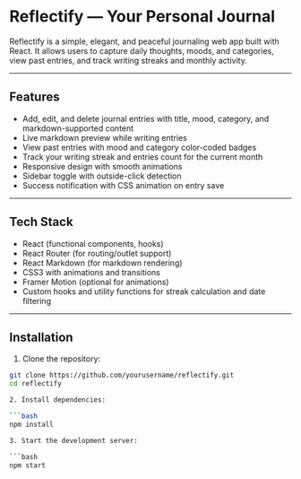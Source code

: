 # Reflectify — Your Personal Journal

Reflectify is a simple, elegant, and peaceful journaling web app built with React. It allows users to capture daily thoughts, moods, and categories, view past entries, and track writing streaks and monthly activity.

---

## Features

-   Add, edit, and delete journal entries with title, mood, category, and markdown-supported content
-   Live markdown preview while writing entries
-   View past entries with mood and category color-coded badges
-   Track your writing streak and entries count for the current month
-   Responsive design with smooth animations
-   Sidebar toggle with outside-click detection
-   Success notification with CSS animation on entry save

---

## Tech Stack

- React (functional components, hooks)
- React Router (for routing/outlet support)
- React Markdown (for markdown rendering)
- CSS3 with animations and transitions
- Framer Motion (optional for animations)
- Custom hooks and utility functions for streak calculation and date filtering

---

## Installation

1. Clone the repository:

```bash
git clone https://github.com/yourusername/reflectify.git
cd reflectify

2. Install dependencies:

```bash
npm install

3. Start the development server:

```bash
npm start
````
